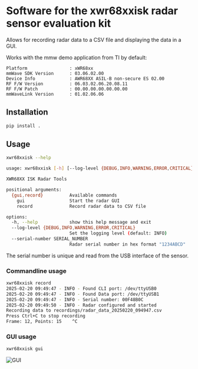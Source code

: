 # Software for the xwr68xxisk radar sensor evaluation kit

Allows for recording radar data to a CSV file and displaying the data in a GUI.

Works with the mmw demo application from TI by default:

    Platform                : xWR68xx
    mmWave SDK Version      : 03.06.02.00
    Device Info             : AWR68XX ASIL-B non-secure ES 02.00
    RF F/W Version          : 06.03.02.06.20.08.11
    RF F/W Patch            : 00.00.00.00.00.00.00
    mmWaveLink Version      : 01.02.06.06


## Installation

```bash
pip install .
```

## Usage

```bash
xwr68xxisk --help

usage: xwr68xxisk [-h] [--log-level {DEBUG,INFO,WARNING,ERROR,CRITICAL}] [--serial-number SERIAL_NUMBER] {gui,record} ...

XWR68XX ISK Radar Tools

positional arguments:
  {gui,record}          Available commands
    gui                 Start the radar GUI
    record              Record radar data to CSV file

options:
  -h, --help            show this help message and exit
  --log-level {DEBUG,INFO,WARNING,ERROR,CRITICAL}
                        Set the logging level (default: INFO)
  --serial-number SERIAL_NUMBER
                        Radar serial number in hex format "1234ABCD"
```

The serial number is unique and read from the USB interface of the sensor.

### Commandline usage

```bash
xwr68xxisk record
2025-02-20 09:49:47 - INFO - Found CLI port: /dev/ttyUSB0
2025-02-20 09:49:47 - INFO - Found Data port: /dev/ttyUSB1
2025-02-20 09:49:47 - INFO - Serial number: 00F48B0C
2025-02-20 09:49:50 - INFO - Radar configured and started
Recording data to recordings/radar_data_20250220_094947.csv
Press Ctrl+C to stop recording
Frame: 12, Points: 15    ^C

```

### GUI usage

```bash
xwr68xxisk gui
```

![GUI](./docs/gui.png)



